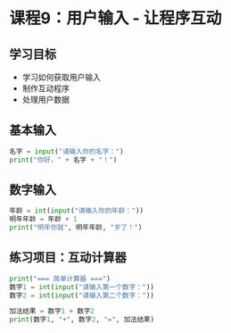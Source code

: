 # 课程9：用户输入 - 让程序互动

## 学习目标
- 学习如何获取用户输入
- 制作互动程序
- 处理用户数据

## 基本输入
```python
名字 = input("请输入你的名字：")
print("你好，" + 名字 + "！")
```

## 数字输入
```python
年龄 = int(input("请输入你的年龄："))
明年年龄 = 年龄 + 1
print("明年你就", 明年年龄, "岁了！")
```

## 练习项目：互动计算器
```python
print("=== 简单计算器 ===")
数字1 = int(input("请输入第一个数字："))
数字2 = int(input("请输入第二个数字："))

加法结果 = 数字1 + 数字2
print(数字1, "+", 数字2, "=", 加法结果)
```
